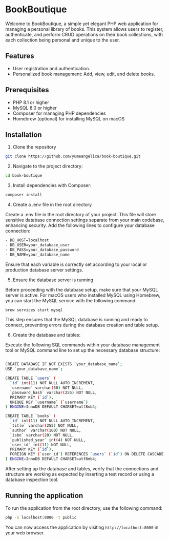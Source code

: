 # BookBoutique
Welcome to BookBoutique, a simple yet elegant PHP web application for managing a personal library of books. This system allows users to register, authenticate, and perform CRUD operations on their book collections, with each collection being personal and unique to the user.

## Features

- User registration and authentication.
- Personalized book management: Add, view, edit, and delete books.

## Prerequisites

- PHP 8.1 or higher
- MySQL 8.0 or higher
- Composer for managing PHP dependencies
- Homebrew (optional) for installing MySQL on macOS

## Installation

1. Clone the repository
```sh
git clone https://github.com/yumeangelica/book-boutique.git
```


2. Navigate to the project directory:
```sh
cd book-boutique
```


3. Install dependencies with Composer:
```sh
composer install
```

4. Create a .env file in the root directory

Create a .env file in the root directory of your project. This file will store sensitive database connection settings separate from your main codebase, enhancing security. Add the following lines to configure your database connection:

```sh
- DB_HOST=localhost
- DB_USER=your_database_user
- DB_PASS=your_database_password
- DB_NAME=your_database_name
```

Ensure that each variable is correctly set according to your local or production database server settings.

5. Ensure the database server is running

Before proceeding with the database setup, make sure that your MySQL server is active. For macOS users who installed MySQL using Homebrew, you can start the MySQL service with the following command:

```sh
brew services start mysql
```

This step ensures that the MySQL database is running and ready to connect, preventing errors during the database creation and table setup.

6. Create the database and tables:

Execute the following SQL commands within your database management tool or MySQL command line to set up the necessary database structure:

```sh

CREATE DATABASE IF NOT EXISTS `your_database_name`;
USE `your_database_name`;

CREATE TABLE `users` (
  `id` int(11) NOT NULL AUTO_INCREMENT,
  `username` varchar(50) NOT NULL,
  `password_hash` varchar(255) NOT NULL,
  PRIMARY KEY (`id`),
  UNIQUE KEY `username` (`username`)
) ENGINE=InnoDB DEFAULT CHARSET=utf8mb4;

CREATE TABLE `books` (
  `id` int(11) NOT NULL AUTO_INCREMENT,
  `title` varchar(255) NOT NULL,
  `author` varchar(100) NOT NULL,
  `isbn` varchar(20) NOT NULL,
  `published_year` int(4) NOT NULL,
  `user_id` int(11) NOT NULL,
  PRIMARY KEY (`id`),
  FOREIGN KEY (`user_id`) REFERENCES `users` (`id`) ON DELETE CASCADE
) ENGINE=InnoDB DEFAULT CHARSET=utf8mb4;
```

After setting up the database and tables, verify that the connections and structure are working as expected by inserting a test record or using a database inspection tool.


## Running the application

To run the application from the root directory, use the following command:

```sh
php -S localhost:8000 -t public
```

You can now access the application by visiting `http://localhost:8000` in your web browser.
